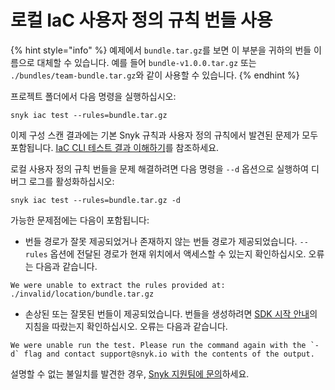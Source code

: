 # 로컬 IaC 사용자 정의 규칙 번들 사용

{% hint style="info" %}
예제에서 `bundle.tar.gz`를 보면 이 부분을 귀하의 번들 이름으로 대체할 수 있습니다. 예를 들어 `bundle-v1.0.0.tar.gz` 또는 `./bundles/team-bundle.tar.gz`와 같이 사용할 수 있습니다.
{% endhint %}

프로젝트 폴더에서 다음 명령을 실행하십시오:

```
snyk iac test --rules=bundle.tar.gz
```

이제 구성 스캔 결과에는 기본 Snyk 규칙과 사용자 정의 규칙에서 발견된 문제가 모두 포함됩니다. [IaC CLI 테스트 결과 이해하기](../../../../../snyk-cli/scan-and-maintain-projects-using-the-cli/snyk-cli-for-iac/understand-the-iac-cli-test-results/)를 참조하세요.

로컬 사용자 정의 규칙 번들을 문제 해결하려면 다음 명령을 `--d` 옵션으로 실행하여 디버그 로그를 활성화하십시오:

```
snyk iac test --rules=bundle.tar.gz -d
```

가능한 문제점에는 다음이 포함됩니다:

- 번들 경로가 잘못 제공되었거나 존재하지 않는 번들 경로가 제공되었습니다. `--rules` 옵션에 전달된 경로가 현재 위치에서 액세스할 수 있는지 확인하십시오. 오류는 다음과 같습니다.

```
We were unable to extract the rules provided at: ./invalid/location/bundle.tar.gz
```

- 손상된 또는 잘못된 번들이 제공되었습니다. 번들을 생성하려면 [SDK 시작 안내](../writing-rules-using-the-sdk/)의 지침을 따랐는지 확인하십시오. 오류는 다음과 같습니다.

```
We were unable run the test. Please run the command again with the `-d` flag and contact support@snyk.io with the contents of the output.
```

설명할 수 없는 불일치를 발견한 경우, [Snyk 지원팀에 문의](https://support.snyk.io)하세요.